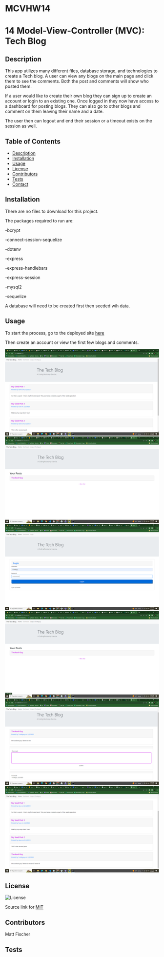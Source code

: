 # MCVHW14
# 14 Model-View-Controller (MVC): Tech Blog

## Description

This app utilizes many different files, database storage, and technologies to create a Tech blog. A user can view any blogs on the main page and click them to see the comments. Both the post and comments will show who posted them. 

If a user would like to create their own blog they can sign up to create an account or login to an existing one. Once logged in they now have access to a dashboard for posting blogs. They can also go to other blogs and comment on them leaving their name and a date. 

The user then can logout and end their session or a timeout exists on the session as well. 
   
## Table of Contents
- [Description](#description)
- [Installation](#installation)
- [Usage](#usage)
- [License](#license)
- [Contributors](#contributors)
- [Tests](#tests)
- [Contact](#contact)

## Installation

There are no files to download for this project.

The packages required to run are:

-bcrypt

-connect-session-sequelize

-dotenv

-express

-express-handlebars

-express-session

-mysql2

-sequelize 

A database will need to be created first then seeded wih data. 

## Usage

To start the process, go to the deployed site [here](https://techbolgmf.herokuapp.com/)

Then create an account or view the first few blogs and comments.  

![example](assets/Screenshot1.png)
![example](assets/Screenshot2.png)
![example](assets/Screenshot3.png)
![example](assets/Screenshot4.png)
![example](assets/Screenshot5.png)
![example](assets/Screenshot6.png)

## License

![License](https://img.shields.io/badge/License-MIT-yellow.svg)

Source link for [MIT](https://opensource.org/licenses/MIT)

## Contributors

Matt Fischer

## Tests
